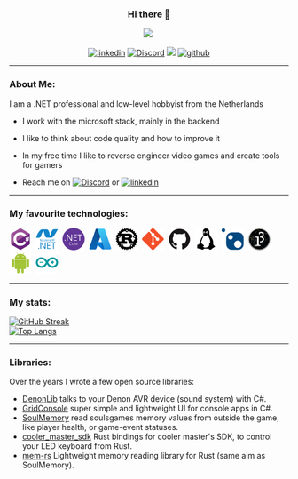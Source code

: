 <div id="header" align="center">

### Hi there 👋
  <img src="https://media.giphy.com/media/dWesBcTLavkZuG35MI/giphy.gif" width="500"/>&nbsp;

  [![linkedin](https://img.shields.io/badge/LinkedIn-blue)](https://www.linkedin.com/in/frank-van-der-stam-9b003b153)
  [![Discord](https://img.shields.io/badge/-Discord-blue)](https://discord.com/users/281116269921566721) 
  <a href="https://www.youtube.com/@1wasted"><img src="https://img.shields.io/badge/-YouTube-red"></a>
  [![github](https://komarev.com/ghpvc/?username=FrankvdStam&color=blue)](https://github.com/FrankvdStam)
</div>

---

### About Me:
I am a .NET professional and low-level hobbyist from the Netherlands

- I work with the microsoft stack, mainly in the backend

- I like to think about code quality and how to improve it

- In my free time I like to reverse engineer video games and create tools for gamers

- Reach me on [![Discord](https://img.shields.io/badge/-Discord-blue)](https://discord.com/users/281116269921566721) or  [![linkedin](https://img.shields.io/badge/LinkedIn-blue)](https://www.linkedin.com/in/frank-van-der-stam-9b003b153)

---

### My favourite technologies:

<div>
    <img src="https://github.com/devicons/devicon/blob/master/icons/csharp/csharp-original.svg"         title="CSharp"     alt="Azure"      width="40" height="40"/>&nbsp;
    <img src="https://github.com/devicons/devicon/blob/master/icons/dot-net/dot-net-plain-wordmark.svg" title="DotNet"     alt="DotNet"     width="40" height="40"/>&nbsp;
    <img src="https://github.com/devicons/devicon/blob/master/icons/dotnetcore/dotnetcore-original.svg" title="DotNetCore" alt="DotNetCore" width="40" height="40"/>&nbsp;
    <img src="https://github.com/devicons/devicon/blob/master/icons/azure/azure-original.svg"           title="Azure"      alt="Azure"      width="40" height="40"/>&nbsp;
    <img src="https://github.com/devicons/devicon/blob/master/icons/rust/rust-plain.svg"                title="rust"       alt="rust"       width="40" height="40"/>&nbsp;
    <img src="https://github.com/devicons/devicon/blob/master/icons/git/git-original.svg"               title="Git"        alt="Git"        width="40" height="40"/>&nbsp;
    <img src="https://github.com/devicons/devicon/blob/master/icons/github/github-original.svg"         title="Github"     alt="Github"     width="40" height="40"/>&nbsp;
    <img src="https://github.com/devicons/devicon/blob/master/icons/linux/linux-plain.svg"              title="linux"      alt="linux"      width="40" height="40"/>&nbsp;
    <img src="https://github.com/devicons/devicon/blob/master/icons/nuget/nuget-original.svg"           title="nuget"      alt="nuget"      width="40" height="40"/>&nbsp;
    <img src="https://github.com/devicons/devicon/blob/master/icons/processing/processing-original.svg" title="processing" alt="processing" width="40" height="40"/>&nbsp;
    <img src="https://github.com/devicons/devicon/blob/master/icons/android/android-original.svg"       title="android"    alt="android"    width="40" height="40"/>&nbsp;
    <img src="https://github.com/devicons/devicon/blob/master/icons/arduino/arduino-original.svg"       title="arduino"    alt="arduino"    width="40" height="40"/>&nbsp;
</div>

---

### My stats:

[![GitHub Streak](http://github-readme-streak-stats.herokuapp.com?user=FrankvdStam&background=003140&theme=dark)](https://git.io/streak-stats)  
[![Top Langs](https://github-readme-stats.vercel.app/api/top-langs/?username=FrankvdStam&bg_color=003140&theme=dark&exclude_repo=cazel,CVulkan,PoisonPicker)](https://github.com/anuraghazra/github-readme-stats)

---

### Libraries:
Over the years I wrote a few open source libraries:
- [DenonLib](https://www.nuget.org/packages/DenonLib/) talks to your Denon AVR device (sound system) with C#.
- [GridConsole](https://www.nuget.org/packages/GridConsole/) super simple and lightweight UI for console apps in C#.
- [SoulMemory](https://www.nuget.org/packages/SoulMemory/) read soulsgames memory values from outside the game, like player health, or game-event statuses.
- [cooler_master_sdk](https://crates.io/crates/cooler_master_sdk) Rust bindings for cooler master's SDK, to control your LED keyboard from Rust.
- [mem-rs](https://crates.io/crates/mem-rs) Lightweight memory reading library for Rust (same aim as SoulMemory).
